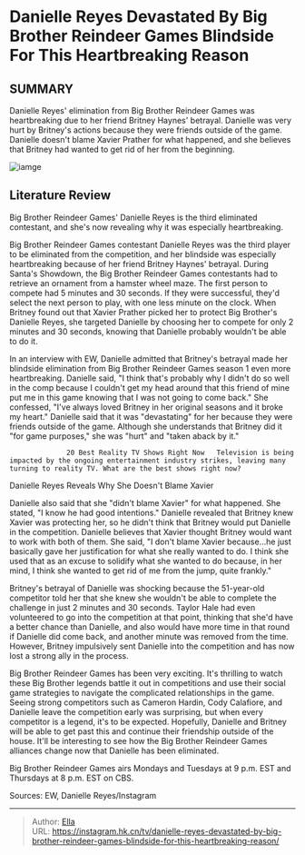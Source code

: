 # Danielle Reyes Devastated By Big Brother Reindeer Games Blindside For This Heartbreaking Reason


## SUMMARY 



  Danielle Reyes&#39; elimination from Big Brother Reindeer Games was heartbreaking due to her friend Britney Haynes&#39; betrayal.   Danielle was very hurt by Britney&#39;s actions because they were friends outside of the game.   Danielle doesn&#39;t blame Xavier Prather for what happened, and she believes that Britney had wanted to get rid of her from the beginning.  

![iamge](https://static1.srcdn.com/wordpress/wp-content/uploads/2023/12/danielle-reyes-devastated-by-big-brother-reindeer-games-blindside-for-this-heartbreaking-reason.jpg)

## Literature Review
Big Brother Reindeer Games&#39; Danielle Reyes is the third eliminated contestant, and she&#39;s now revealing why it was especially heartbreaking.




Big Brother Reindeer Games contestant Danielle Reyes was the third player to be eliminated from the competition, and her blindside was especially heartbreaking because of her friend Britney Haynes&#39; betrayal. During Santa&#39;s Showdown, the Big Brother Reindeer Games contestants had to retrieve an ornament from a hamster wheel maze. The first person to compete had 5 minutes and 30 seconds. If they were successful, they&#39;d select the next person to play, with one less minute on the clock. When Britney found out that Xavier Prather picked her to protect Big Brother&#39;s Danielle Reyes, she targeted Danielle by choosing her to compete for only 2 minutes and 30 seconds, knowing that Danielle probably wouldn&#39;t be able to do it.




In an interview with EW, Danielle admitted that Britney&#39;s betrayal made her blindside elimination from Big Brother Reindeer Games season 1 even more heartbreaking. Danielle said, &#34;I think that&#39;s probably why I didn&#39;t do so well in the comp because I couldn&#39;t get my head around that this friend of mine put me in this game knowing that I was not going to come back.&#34; She confessed, &#34;I&#39;ve always loved Britney in her original seasons and it broke my heart.&#34; Danielle said that it was &#34;devastating&#34; for her because they were friends outside of the game. Although she understands that Britney did it &#34;for game purposes,&#34; she was &#34;hurt&#34; and &#34;taken aback by it.&#34;

                  20 Best Reality TV Shows Right Now   Television is being impacted by the ongoing entertainment industry strikes, leaving many turning to reality TV. What are the best shows right now?    


 Danielle Reyes Reveals Why She Doesn&#39;t Blame Xavier 
          




Danielle also said that she &#34;didn&#39;t blame Xavier&#34; for what happened. She stated, &#34;I know he had good intentions.&#34; Danielle revealed that Britney knew Xavier was protecting her, so he didn&#39;t think that Britney would put Danielle in the competition. Danielle believes that Xavier thought Britney would want to work with both of them. She said, &#34;I don&#39;t blame Xavier because...he just basically gave her justification for what she really wanted to do. I think she used that as an excuse to solidify what she wanted to do because, in her mind, I think she wanted to get rid of me from the jump, quite frankly.&#34;


 

Britney&#39;s betrayal of Danielle was shocking because the 51-year-old competitor told her that she knew she wouldn&#39;t be able to complete the challenge in just 2 minutes and 30 seconds. Taylor Hale had even volunteered to go into the competition at that point, thinking that she&#39;d have a better chance than Danielle, and also would have more time in that round if Danielle did come back, and another minute was removed from the time. However, Britney impulsively sent Danielle into the competition and has now lost a strong ally in the process.




Big Brother Reindeer Games has been very exciting. It&#39;s thrilling to watch these Big Brother legends battle it out in competitions and use their social game strategies to navigate the complicated relationships in the game. Seeing strong competitors such as Cameron Hardin, Cody Calafiore, and Danielle leave the competition early was surprising, but when every competitor is a legend, it&#39;s to be expected. Hopefully, Danielle and Britney will be able to get past this and continue their friendship outside of the house. It&#39;ll be interesting to see how the Big Brother Reindeer Games alliances change now that Danielle has been eliminated.

Big Brother Reindeer Games airs Mondays and Tuesdays at 9 p.m. EST and Thursdays at 8 p.m. EST on CBS.

Sources: EW, Danielle Reyes/Instagram



---

> Author: [Ella](https://instagram.hk.cn/)  
> URL: https://instagram.hk.cn/tv/danielle-reyes-devastated-by-big-brother-reindeer-games-blindside-for-this-heartbreaking-reason/  

